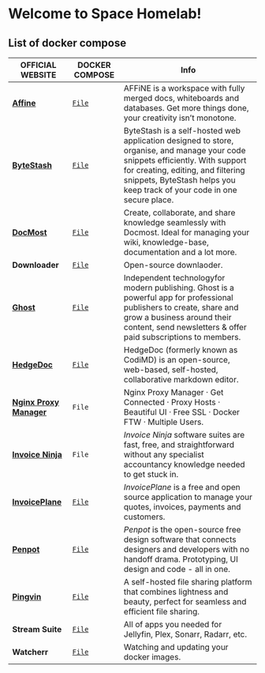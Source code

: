 # Welcome to Space Homelab!
## List of docker compose

| OFFICIAL WEBSITE | DOCKER COMPOSE | Info |
| ---------------- | -------------- | -----|
| **[Affine](https://affine.pro/)**| [`File`](https://github.com/mamaspacetlau/homelab/tree/main/affine) | AFFiNE is a workspace with fully merged docs, whiteboards and databases. Get more things done, your creativity isn’t monotone.
| **[ByteStash](https://github.com/jordan-dalby/ByteStash)** | [`File`](https://github.com/mamaspacetlau/homelab/tree/main/bytestash)    | ByteStash is a self-hosted web application designed to store, organise, and manage your code snippets efficiently. With support for creating, editing, and filtering snippets, ByteStash helps you keep track of your code in one secure place. |
| **[DocMost](https://docmost.com/)**                        | [`File`](https://github.com/mamaspacetlau/homelab/tree/main/docmost)      | Create, collaborate, and share knowledge seamlessly with Docmost. Ideal for managing your wiki, knowledge-base, documentation and a lot more.                                                                                                   |
| **Downloader**| [`File`](https://github.com/mamaspacetlau/homelab/tree/main/downloader)   | Open-source downlaoder. |
| [**Ghost**](https://ghost.org/)| [`File`](https://github.com/mamaspacetlau/homelab/tree/main/ghost) | Independent technologyfor modern publishing. Ghost is a powerful app for professional publishers to create, share and grow a business around their content, send newsletters & offer paid subscriptions to members.|
| [**HedgeDoc**](https://hedgedoc.org/) | [`File`](https://github.com/mamaspacetlau/homelab/tree/main/hedgedoc)     | HedgeDoc (formerly known as CodiMD) is an open-source, web-based, self-hosted, collaborative markdown editor. |
|[**Nginx Proxy Manager**](https://nginxproxymanager.com)|`File`|Nginx Proxy Manager · Get Connected · Proxy Hosts · Beautiful UI · Free SSL · Docker FTW · Multiple Users.
| [**Invoice Ninja**](https://invoiceninja.com)| `File`| _Invoice Ninja_ software suites are fast, free, and straightforward without any specialist accountancy knowledge needed to get stuck in.|
| [**InvoicePlane**](https://invoiceplane.com)| [`File`](https://github.com/mamaspacetlau/homelab/tree/main/invoiceplane) | _InvoicePlane_ is a free and open source application to manage your quotes, invoices, payments and customers. |
| [**Penpot**](https://penpot.app) | [`File`](https://github.com/mamaspacetlau/homelab/tree/main/penpot)  | _Penpot_ is the open-source free design software that connects designers and developers with no handoff drama. Prototyping, UI design and code - all in one.|
| [**Pingvin**](https://github.com/stonith404/pingvin-share) | [`File`](https://github.com/mamaspacetlau/homelab/tree/main/pingvin)| A self-hosted file sharing platform that combines lightness and beauty, perfect for seamless and efficient file sharing.|
| **Stream Suite** | [`File`](https://github.com/mamaspacetlau/homelab/tree/main/stream-suite) | All of apps you needed for Jellyfin, Plex, Sonarr, Radarr, etc.
| **Watcherr** | [`File`](https://github.com/mamaspacetlau/homelab/tree/main/watcherr)     | Watching and updating your docker images.